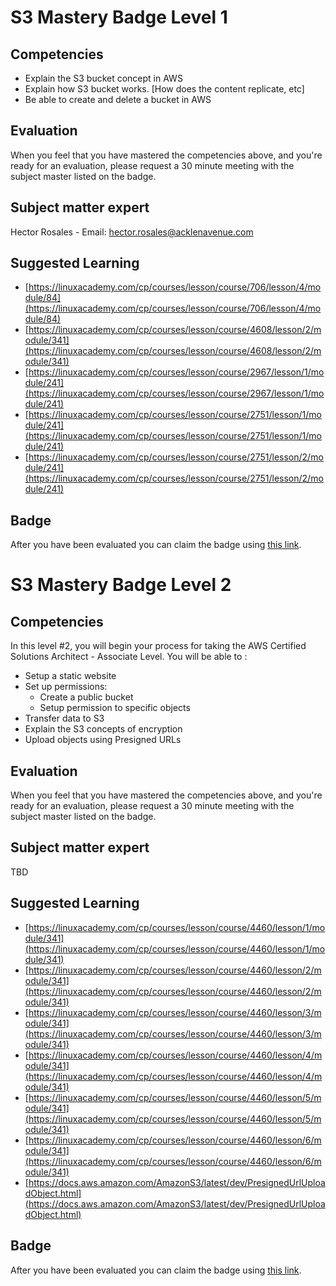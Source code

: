 
# S3 Mastery Badge Level 1

## Competencies

 - Explain the S3 bucket concept in AWS
 - Explain how S3 bucket works. [How does the content replicate, etc]
 - Be able to create and delete a bucket in AWS

## Evaluation

 When you feel that you have mastered the competencies above, and you're ready for an evaluation, please request a 30 minute meeting with the subject master listed on the badge.

## Subject matter expert
Hector Rosales - Email: hector.rosales@acklenavenue.com

## Suggested Learning

 - [https://linuxacademy.com/cp/courses/lesson/course/706/lesson/4/module/84](https://linuxacademy.com/cp/courses/lesson/course/706/lesson/4/module/84)
 - [https://linuxacademy.com/cp/courses/lesson/course/4608/lesson/2/module/341](https://linuxacademy.com/cp/courses/lesson/course/4608/lesson/2/module/341)
 - [https://linuxacademy.com/cp/courses/lesson/course/2967/lesson/1/module/241](https://linuxacademy.com/cp/courses/lesson/course/2967/lesson/1/module/241)
 - [https://linuxacademy.com/cp/courses/lesson/course/2751/lesson/1/module/241](https://linuxacademy.com/cp/courses/lesson/course/2751/lesson/1/module/241)
 - [https://linuxacademy.com/cp/courses/lesson/course/2751/lesson/2/module/241](https://linuxacademy.com/cp/courses/lesson/course/2751/lesson/2/module/241)

## Badge
After you have been evaluated you can claim the badge using [this link](https://badge-claim.herokuapp.com/badgeid/vskRxnJtTcGHYWergoJPBA).

# S3 Mastery Badge Level 2

## Competencies
In this level #2, you will begin your process for taking the AWS Certified Solutions Architect - Associate Level.
You will be able to  :
  - Setup a static website
  - Set up permissions:
      - Create a public bucket
      - Setup permission to specific objects
  - Transfer data to S3
  - Explain the S3 concepts of encryption
  - Upload objects using Presigned URLs

## Evaluation

 When you feel that you have mastered the competencies above, and you're ready for an evaluation, please request a 30 minute meeting with the subject master listed on the badge.

## Subject matter expert
 TBD

## Suggested Learning
- [https://linuxacademy.com/cp/courses/lesson/course/4460/lesson/1/module/341](https://linuxacademy.com/cp/courses/lesson/course/4460/lesson/1/module/341)
- [https://linuxacademy.com/cp/courses/lesson/course/4460/lesson/2/module/341](https://linuxacademy.com/cp/courses/lesson/course/4460/lesson/2/module/341)
- [https://linuxacademy.com/cp/courses/lesson/course/4460/lesson/3/module/341](https://linuxacademy.com/cp/courses/lesson/course/4460/lesson/3/module/341)
- [https://linuxacademy.com/cp/courses/lesson/course/4460/lesson/4/module/341](https://linuxacademy.com/cp/courses/lesson/course/4460/lesson/4/module/341)
- [https://linuxacademy.com/cp/courses/lesson/course/4460/lesson/5/module/341](https://linuxacademy.com/cp/courses/lesson/course/4460/lesson/5/module/341)
- [https://linuxacademy.com/cp/courses/lesson/course/4460/lesson/6/module/341](https://linuxacademy.com/cp/courses/lesson/course/4460/lesson/6/module/341)
- [https://docs.aws.amazon.com/AmazonS3/latest/dev/PresignedUrlUploadObject.html](https://docs.aws.amazon.com/AmazonS3/latest/dev/PresignedUrlUploadObject.html)


## Badge
After you have been evaluated you can claim the badge using [this link](https://badgr.com/issuers/5d99f5d946e0fb002174dd54/badges/5e581ac58dce9d1adde5423a/overview).
